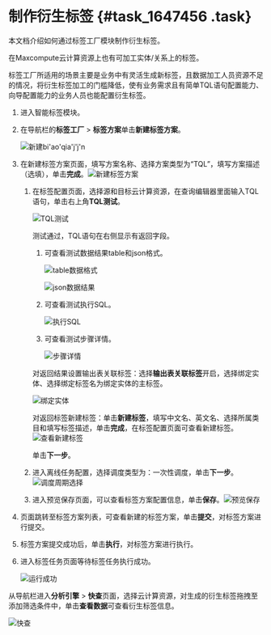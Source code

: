 # 制作衍生标签 {#task_1647456 .task}

本文档介绍如何通过标签工厂模块制作衍生标签。

在Maxcompute云计算资源上也有可加工实体/关系上的标签。

标签工厂所适用的场景主要是业务中有灵活生成新标签，且数据加工人员资源不足的情况，将衍生标签加工的门槛降低，使有业务需求且有简单TQL语句配置能力、向导配置能力的业务人员也能配置衍生标签。

1.  进入智能标签模块。
2.  在导航栏的**标签工厂** \> **标签方案**单击**新建标签方案**。 

    ![新建bi'ao'qia'j'j'n](http://static-aliyun-doc.oss-cn-hangzhou.aliyuncs.com/assets/img/1305802/156809691455565_zh-CN.png)

3.  在新建标签方案页面，填写方案名称、选择方案类型为“TQL”，填写方案描述（选填），单击**完成**。![新建标签方案](http://static-aliyun-doc.oss-cn-hangzhou.aliyuncs.com/assets/img/1305802/156809691558654_zh-CN.png)

 
    1.  在标签配置页面，选择源和目标云计算资源，在查询编辑器里面输入TQL语句，单击右上角**TQL测试**。 

        ![TQL测试](http://static-aliyun-doc.oss-cn-hangzhou.aliyuncs.com/assets/img/1305802/156809691555567_zh-CN.png)

        测试通过，TQL语句在右侧显示有返回字段。

        1.  可查看测试数据结果table和json格式。

            ![table数据格式](http://static-aliyun-doc.oss-cn-hangzhou.aliyuncs.com/assets/img/1305802/156809691555568_zh-CN.png)

            ![json数据结果](http://static-aliyun-doc.oss-cn-hangzhou.aliyuncs.com/assets/img/1305802/156809691555569_zh-CN.png)

        2.  可查看测试执行SQL。

            ![执行SQL](http://static-aliyun-doc.oss-cn-hangzhou.aliyuncs.com/assets/img/1305802/156809691555570_zh-CN.png)

        3.  可查看测试步骤详情。

            ![步骤详情](http://static-aliyun-doc.oss-cn-hangzhou.aliyuncs.com/assets/img/1305802/156809691555062_zh-CN.png)

        对返回结果设置输出表关联标签：选择**输出表关联标签**开启，选择绑定实体、选择绑定标签名为绑定实体的主标签。

        ![绑定实体](http://static-aliyun-doc.oss-cn-hangzhou.aliyuncs.com/assets/img/1305802/156809691555571_zh-CN.png)

        对返回标签新建标签：单击**新建标签**，填写中文名、英文名、选择所属类目和填写标签描述，单击**完成**，在标签配置页面可查看新建标签。        ![查看新建标签](http://static-aliyun-doc.oss-cn-hangzhou.aliyuncs.com/assets/img/1305802/156809691555573_zh-CN.png)
        
        单击**下一步**。

    2.  进入离线任务配置，选择调度类型为：一次性调度，单击**下一步**。![调度周期选择](http://static-aliyun-doc.oss-cn-hangzhou.aliyuncs.com/assets/img/1305802/156809691655574_zh-CN.png)


    3.  进入预览保存页面，可以查看标签方案配置信息，单击**保存**。![ 预览保存](http://static-aliyun-doc.oss-cn-hangzhou.aliyuncs.com/assets/img/1305802/156809691655575_zh-CN.png)


4.  页面跳转至标签方案列表，可查看新建的标签方案，单击**提交**，对标签方案进行提交。
5.  标签方案提交成功后，单击**执行**，对标签方案进行执行。
6.  进入标签任务页面等待标签任务执行成功。 

    ![运行成功](http://static-aliyun-doc.oss-cn-hangzhou.aliyuncs.com/assets/img/1305802/156809691655577_zh-CN.png)


从导航栏进入**分析引擎** \> **快查**页面，选择云计算资源，对生成的衍生标签拖拽至添加筛选条件中，单击**查看数据**可查看衍生标签信息。

![快查](http://static-aliyun-doc.oss-cn-hangzhou.aliyuncs.com/assets/img/1305802/156809691655578_zh-CN.png)

